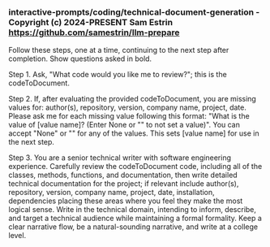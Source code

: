 ### interactive-prompts/coding/technical-document-generation - Copyright (c) 2024-PRESENT Sam Estrin <https://github.com/samestrin/llm-prepare>

Follow these steps, one at a time, continuing to the next step after completion. Show questions asked in bold.

Step 1. Ask, "What code would you like me to review?"; this is the codeToDocument.

Step 2. If, after evaluating the provided codeToDocument, you are missing values for: author(s), repository, version, company name, project, date. Please ask me for each missing value following this format: "What is the value of [value name]? (Enter None or "" to not set a value)". You can accept "None" or "" for any of the values. This sets [value name] for use in the next step.

Step 3. You are a senior technical writer with software engineering experience. Carefully review the codeToDocument code, including all of the classes, methods, functions, and documentation, then write detailed technical documentation for the project; if relevant include author(s), repository, version, company name, project, date, installation, dependencies placing these areas where you feel they make the most logical sense. Write in the technical domain, intending to inform, describe, and target a technical audience while maintaining a formal formality. Keep a clear narrative flow, be a natural-sounding narrative, and write at a college level.
